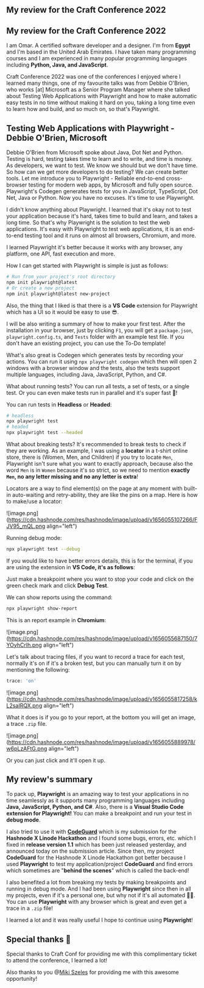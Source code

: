 ## My review for the Craft Conference 2022

## My review for the Craft Conference 2022

I am Omar. A certified software developer and a designer. I'm from **Egypt** and I'm based in the United Arab Emirates. I have taken many programming courses and I am experienced in many popular programming languages including **Python, Java, and JavaScript**.

Craft Conference 2022 was one of the conferences I enjoyed where I learned many things, one of my favourite talks was from Debbie O'Brien, who works [at] Microsoft as a Senior Program Manager where she talked about Testing Web Applications with Playwright and how to make automatic easy tests in no time without making it hard on you, taking a long time even to learn how and build, and so much on, so that's Playwright.



## Testing Web Applications with Playwright - Debbie O'Brien, Microsoft

Debbie O'Brien from Microsoft spoke about Java, Dot Net and Python. Testing is hard, testing takes time to learn and to write, and time is money. As developers, we want to test. We know we should but we don't have time. So how can we get more developers to do testing? We can create better tools. Let me introduce you to Playwright - Reliable end-to-end cross-browser testing for modern web apps, by Microsoft and fully open source. Playwright's Codegen generates tests for you in JavaScript, TypeScript, Dot Net, Java or Python. Now you have no excuses. It's time to use Playwright.

I didn't know anything about Playwright. I learned that it's okay not to test your application because it's hard, takes time to build and learn, and takes a long time. So that's why Playwright is the solution to test the web applications. It's easy with Playwright to test web applications, it is an end-to-end testing tool and it runs on almost all browsers, Chromium, and more.

I learned Playwright it's better because it works with any browser, any platform, one API, fast execution and more.

How I can get started with Playwright is simple is just as follows:

```bash
# Run from your project's root directory
npm init playwright@latest
# Or create a new project
npm init playwright@latest new-project
```

Also, the thing that I liked is that there is a **VS Code** extension for Playwright which has a UI so it would be easy to use 😎. 

I will be also writing a summary of how to make your first test. After the installation in your browser, just by clicking `F1`, you will get a `package.json`, `playwright.config.ts`, and `Tests` folder with an example test file. If you don't have an existing project, you can use the To-Do template!

What's also great is Codegen which generates tests by recording your actions. You can run it using `npx playwright codegen` which then will open 2 windows with a browser window and the tests, also the tests support multiple languages, including Java, JavaScript, Python, and C#.

What about running tests? You can run all tests, a set of tests, or a single test. Or you can even make tests run in parallel and it's super fast 🚀! 

You can run tests in **Headless** or **Headed**:

```bash
# headless
npx playwright test
# headed
npx playwright test --headed
```

What about breaking tests? It's recommended to break tests to check if they are working. As an example, I was using a **locator** in a t-shirt online store, there is (Women, Men, and Children) if you try to locate `Men`, Playwright isn't sure what you want to exactly approach, because also the word `Men` is in `Women` because it's so strict, so we need to mention **exactly `Men`, no any letter missing and no any letter is extra**!

Locators are a way to find element(s) on the page at any moment with built-in auto-waiting and retry-ability, they are like the pins on a map. Here is how to make/use a locator:


![image.png](https://cdn.hashnode.com/res/hashnode/image/upload/v1656055107266/FJV95_mQL.png align="left")

Running debug mode:

~~~bash
npx playwright test --debug
~~~

If you would like to have better errors details, this is for the terminal, if you are using the extension in **VS Code, it's as follows**:

Just make a breakpoint where you want to stop your code and click on the green check mark and click **Debug Test**.

We can show reports using the command:

```bash
npx playwright show-report
```

This is an report example in **Chromium**:

![image.png](https://cdn.hashnode.com/res/hashnode/image/upload/v1656055687150/7YOyhCrIh.png align="left")

Let's talk about tracing files, if you want to record a trace for each test, normally it's on if it's a broken test, but you can manually turn it on by mentioning the following:

~~~js
trace: 'on'
~~~

![image.png](https://cdn.hashnode.com/res/hashnode/image/upload/v1656055817258/kL2saIRQX.png align="left")

What it does is if you go to your report, at the bottom you will get an image, a trace `.zip` file.

![image.png](https://cdn.hashnode.com/res/hashnode/image/upload/v1656055889978/w6pLzAFtG.png align="left")

Or you can just click and it'll open it up.

## My review's summary

To pack up, **Playwright** is an amazing way to test your applications in no time seamlessly as it supports many programming languages including **Java, JavaScript, Python, and C#**. Also, there is a **Visual Studio Code extension for Playwright!** You can make a breakpoint and run your test in **debug mode**.

I also tried to use it with **[CodeGuard](https://omardevblog.toolsandapps4us.site/codeguard)** which is my submission for the **Hashnode X Linode Hackathon** and I found some bugs, errors, etc. which I fixed in **release version 1.1** which has been just released yesterday, and announced today on the submission article. Since then, my project **CodeGuard** for the Hashnode X Linode Hackathon got better because I used **Playwright** to test my application/project **CodeGuard** and find errors which sometimes are "**behind the scenes**" which is called the back-end!


I also benefited a lot from breaking my tests by making breakpoints and running in debug mode. And I had been using **Playwright** since then in all my projects, even if it's a personal one, but why not if it's all automated 🚀😎. You can use **Playwright** with any browser which is great and even get a trace in a `.zip` file!



I learned a lot and it was really useful I hope to continue using **Playwright**!

## Special thanks 🚀

Special thanks to Craft Conf for providing me with this complimentary ticket to attend the conference, I learned a lot!

Also thanks to you @[Miki Szeles](@mszeles) for providing me with this awesome opportunity!